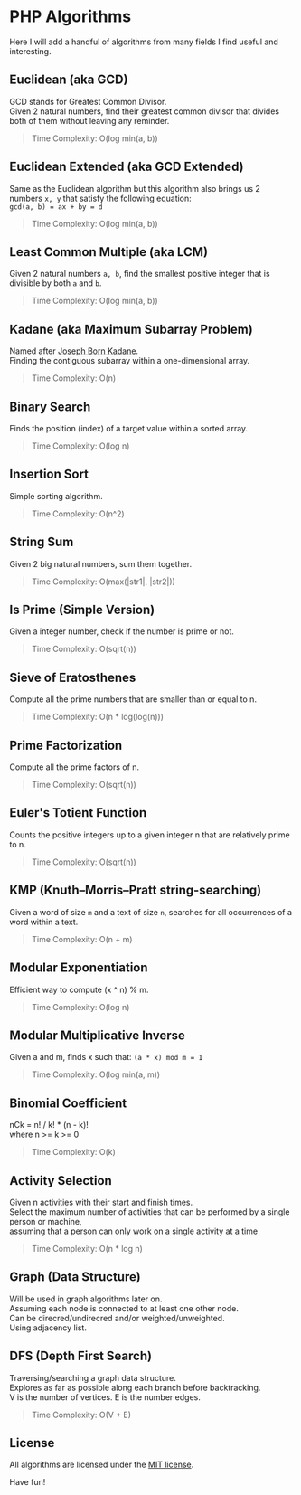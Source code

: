 # PHP Algorithms

Here I will add a handful of algorithms from many fields I find useful and interesting.

## Euclidean (aka GCD)

GCD stands for Greatest Common Divisor.  
Given 2 natural numbers, find their greatest common divisor that divides both of them without leaving any reminder.  
> Time Complexity: O(log min(a, b))

## Euclidean Extended (aka GCD Extended)

Same as the Euclidean algorithm but this algorithm also brings us 2 numbers `x, y` that satisfy the following equation:  
`gcd(a, b) = ax + by = d`  
> Time Complexity: O(log min(a, b))

## Least Common Multiple (aka LCM)

Given 2 natural numbers `a, b`, find the smallest positive integer that is divisible by both `a` and `b`.  
> Time Complexity: O(log min(a, b))

## Kadane (aka Maximum Subarray Problem)

Named after [Joseph Born Kadane](https://en.wikipedia.org/wiki/Joseph_Born_Kadane).  
Finding the contiguous subarray within a one-dimensional array.
> Time Complexity: O(n)

## Binary Search

Finds the position (index) of a target value within a sorted array.  
> Time Complexity: O(log n)

## Insertion Sort

Simple sorting algorithm.  
> Time Complexity: O(n^2)

## String Sum

Given 2 big natural numbers, sum them together.  
> Time Complexity: O(max(|str1|, |str2|))

## Is Prime (Simple Version)

Given a integer number, check if the number is prime or not.  
> Time Complexity: O(sqrt(n))

## Sieve of Eratosthenes

Compute all the prime numbers that are smaller than or equal to n.  
> Time Complexity: O(n * log(log(n)))

## Prime Factorization

Compute all the prime factors of n.  
> Time Complexity: O(sqrt(n))

## Euler's Totient Function

Counts the positive integers up to a given integer n that are relatively prime to n.  
> Time Complexity: O(sqrt(n))

## KMP (Knuth–Morris–Pratt string-searching)

Given a word of size `m` and a text of size `n`, searches for all occurrences of a word within a text.  
> Time Complexity: O(n + m)

## Modular Exponentiation

Efficient way to compute (x ^ n) % m.  
> Time Complexity: O(log n)

## Modular Multiplicative Inverse

Given a and m, finds x such that: `(a * x) mod m = 1`
> Time Complexity: O(log min(a, m))

## Binomial Coefficient

nCk = n! / k! * (n - k)!  
where n >= k >= 0
> Time Complexity: O(k)

## Activity Selection

Given n activities with their start and finish times.  
Select the maximum number of activities that can be performed by a single person or machine,  
assuming that a person can only work on a single activity at a time
> Time Complexity: O(n * log n)

## Graph (Data Structure)

Will be used in graph algorithms later on.  
Assuming each node is connected to at least one other node.  
Can be direcred/undirecred and/or weighted/unweighted.  
Using adjacency list.

## DFS (Depth First Search)

Traversing/searching a graph data structure.  
Explores as far as possible along each branch before backtracking.  
V is the number of vertices.
E is the number edges.
> Time Complexity: O(V + E)

## License

All algorithms are licensed under the [MIT license](https://opensource.org/licenses/MIT).


Have fun!
